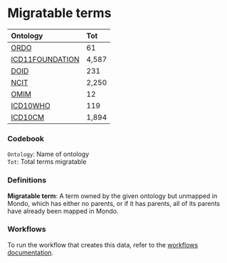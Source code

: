 # Migratable terms
| Ontology                                        | Tot   |
|:------------------------------------------------|:------|
| [ORDO](./migrate_ordo.md)                       | 61    |
| [ICD11FOUNDATION](./migrate_icd11foundation.md) | 4,587 |
| [DOID](./migrate_doid.md)                       | 231   |
| [NCIT](./migrate_ncit.md)                       | 2,250 |
| [OMIM](./migrate_omim.md)                       | 12    |
| [ICD10WHO](./migrate_icd10who.md)               | 119   |
| [ICD10CM](./migrate_icd10cm.md)                 | 1,894 |

### Codebook
`Ontology`: Name of ontology    
`Tot`: Total terms migratable

### Definitions
**Migratable term**: A term owned by the given ontology but unmapped in Mondo, which has either no parents, or if it has 
parents, all of its parents have already been mapped in Mondo.

### Workflows
To run the workflow that creates this data, refer to the [workflows documentation](../developer/workflows.md).